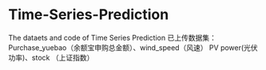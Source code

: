 # Time-Series-Prediction
The dataets and code of Time Series Prediction
已上传数据集： Purchase_yuebao（余额宝申购总金额）、wind_speed（风速）
               PV power(光伏功率)、stock （上证指数）
